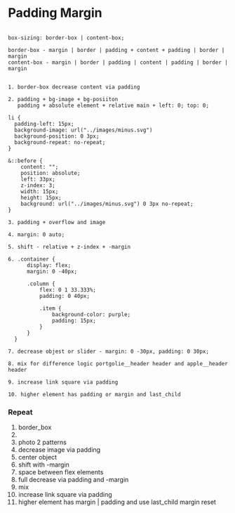 # Padding Margin

```

box-sizing: border-box | content-box;

border-box - margin | border | padding + content + padding | border | margin
content-box - margin | border | padding | content | padding | border | margin


1. border-box decrease content via padding

2. padding + bg-image + bg-posiiton
   padding + absolute element + relative main + left: 0; top: 0;

li {
  padding-left: 15px;
  background-image: url("../images/minus.svg")
  background-position: 0 3px;
  background-repeat: no-repeat;
}

&::before {
    content: "";
    position: absolute;
    left: 33px;
    z-index: 3;
    width: 15px;
    height: 15px;
    background: url("../images/minus.svg") 0 3px no-repeat;
}

3. padding + overflow and image

4. margin: 0 auto;

5. shift - relative + z-index + -margin

6. .container {
      display: flex;
      margin: 0 -40px;

      .column {
          flex: 0 1 33.333%;
          padding: 0 40px;

          .item {
              background-color: purple;
              padding: 15px;
          }
      }
  }

7. decrease objest or slider - margin: 0 -30px, padding: 0 30px;  

8. mix for difference logic portgolie__header header and apple__header header

9. increase link square via padding

10. higher element has padding or margin and last_child
```

### Repeat

1. border_box
2. <li> photo 2 patterns
3. decrease image via padding
4. center object
5. shift with -margin
6. space between flex elements
7. full decrease via padding and -margin
8. mix
9. increase link square via padding
10. higher element has margin | padding and use last_child margin reset
